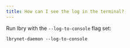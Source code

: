 ```yaml
---
title: How can I see the log in the terminal?
---
```


Run lbry with the `--log-to-console` flag set:

    lbrynet-daemon --log-to-console

